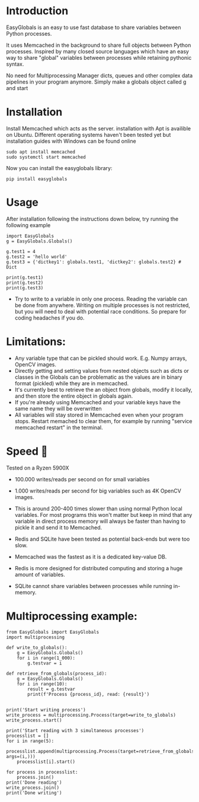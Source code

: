 # Introduction
 EasyGlobals is an easy to use fast database to share variables between Python processes.

It uses Memcached in the background to share full objects between Python processes. Inspired by many closed source languages which have an easy way to share "global" variables between processes while retaining pythonic syntax. 

No need for Multiprocessing Manager dicts, queues and other complex data pipelines in your program anymore. Simply make a globals object called g and start 


# Installation
Install Memcached which acts as the server. installation with Apt is availible on Ubuntu. Different operating systems haven't been tested yet but installation guides with Windows can be found online
```
sudo apt install memcached
sudo systemctl start memcached
```

Now you can install the easyglobals library:
```
pip install easyglobals
```


# Usage
After installation following the instructions down below, try running the following example
```
import EasyGlobals
g = EasyGlobals.Globals()

g.test1 = 4
g.test2 = 'hello world'
g.test3 = {'dictkey1': globals.test1, 'dictkey2': globals.test2} #  Dict

print(g.test1)
print(g.test2)
print(g.test3)
```
- Try to write to a variable in only one process. Reading the variable can be done from anywhere. Writing on multiple processes is not restricted, but you will need to deal with potential race conditions. So prepare for coding headaches if you do.


# Limitations:
- Any variable type that can be pickled should work. E.g. Numpy arrays, OpenCV images.
- Directly getting and setting values from nested objects such as dicts or classes in the Globals can be problematic as the values are in binary format (pickled) while they are in memcached.
- It's currently best to retrieve the an object from globals, modify it locally, and then store the entire object in globals again.
- If you're already using Memcached and your variable keys have the same name they will be overwritten
- All variables will stay stored in Memcached even when your program stops. Restart memached to clear them, for example by running "service memcached restart" in the terminal.

# Speed 🚀
Tested on a Ryzen 5900X
- 100.000 writes/reads per second on for small variables
- 1.000 writes/reads per second for big variables such as 4K OpenCV images. 


- This is around 200-400 times slower than using normal Python local variables. For most programs this won't matter but keep in mind that any variable in direct process memory will always be faster than having to pickle it and send it to Memcached.
- Redis and SQLite have been tested as potential back-ends but were too slow.
- Memcached was the fastest as it is a dedicated key-value DB.
- Redis is more designed for distributed computing and storing a huge amount of variables.
- SQLite cannot share variables between processes while running in-memory.

# Multiprocessing example:
```
from EasyGlobals import EasyGlobals
import multiprocessing

def write_to_globals():
    g = EasyGlobals.Globals()
    for i in range(1_000):
        g.testvar = i

def retrieve_from_globals(process_id):
    g = EasyGlobals.Globals()
    for i in range(10):
        result = g.testvar
        print(f'Process {process_id}, read: {result}')


print('Start writing process')
write_process = multiprocessing.Process(target=write_to_globals)
write_process.start()

print('Start reading with 3 simultaneous processes')
processlist = []
for i in range(5):
    processlist.append(multiprocessing.Process(target=retrieve_from_globals, args=(i,)))
    processlist[i].start()

for process in processlist:
    process.join()
print('Done reading')
write_process.join()
print('Done writing')

```

